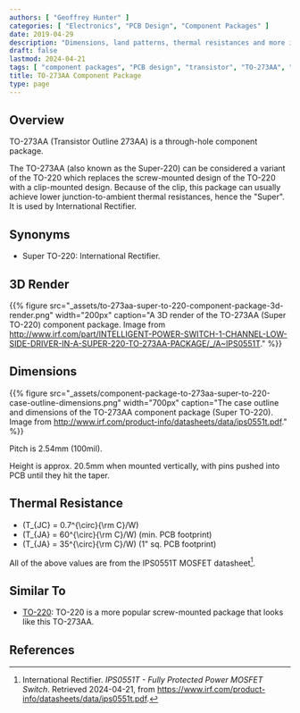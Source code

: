 ```yaml
---
authors: [ "Geoffrey Hunter" ]
categories: [ "Electronics", "PCB Design", "Component Packages" ]
date: 2019-04-29
description: "Dimensions, land patterns, thermal resistances and more info on the TO-273AA (Super TO-220) component package."
draft: false
lastmod: 2024-04-21
tags: [ "component packages", "PCB design", "transistor", "TO-273AA", "Super TO-220", "TO-220", "JEDEC" ]
title: TO-273AA Component Package
type: page
---
```


## Overview

TO-273AA (Transistor Outline 273AA) is a through-hole component package.

The TO-273AA (also known as the Super-220) can be considered a variant of the TO-220 which replaces the screw-mounted design of the TO-220 with a clip-mounted design. Because of the clip, this package can usually achieve lower junction-to-ambient thermal resistances, hence the "Super". It is used by International Rectifier.

## Synonyms

* Super TO-220: International Rectifier.

## 3D Render

{{% figure src="_assets/to-273aa-super-to-220-component-package-3d-render.png" width="200px" caption="A 3D render of the TO-273AA (Super TO-220) component package. Image from http://www.irf.com/part/INTELLIGENT-POWER-SWITCH-1-CHANNEL-LOW-SIDE-DRIVER-IN-A-SUPER-220-TO-273AA-PACKAGE/_/A~IPS0551T." %}}

## Dimensions

{{% figure src="_assets/component-package-to-273aa-super-to-220-case-outline-dimensions.png" width="700px" caption="The case outline and dimensions of the TO-273AA component package (Super TO-220). Image from http://www.irf.com/product-info/datasheets/data/ips0551t.pdf." %}}

Pitch is 2.54mm (100mil).

Height is approx. 20.5mm when mounted vertically, with pins pushed into PCB until they hit the taper.

## Thermal Resistance

* \(T_{JC} = 0.7^{\circ}{\rm C}/W\)
* \(T_{JA} = 60^{\circ}{\rm C}/W\) (min. PCB footprint)
* \(T_{JA} = 35^{\circ}{\rm C}/W\) (1" sq. PCB footprint)

All of the above values are from the IPS0551T MOSFET datasheet[^ir-ips0551t-mosfet-ds].

## Similar To

* [TO-220](/pcb-design/component-packages/to-220-component-package/): TO-220 is a more popular screw-mounted package that looks like this TO-273AA. 

## References

[^ir-ips0551t-mosfet-ds]: International Rectifier. _IPS0551T - Fully Protected Power MOSFET Switch_. Retrieved 2024-04-21, from https://www.irf.com/product-info/datasheets/data/ips0551t.pdf.
